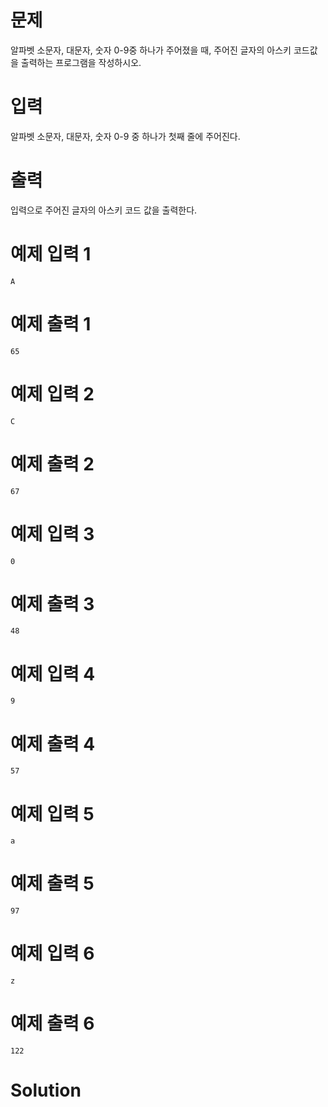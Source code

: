 # 문제
알파벳 소문자, 대문자, 숫자 0-9중 하나가 주어졌을 때, 주어진 글자의 아스키 코드값을 출력하는 프로그램을 작성하시오.

# 입력
알파벳 소문자, 대문자, 숫자 0-9 중 하나가 첫째 줄에 주어진다.

# 출력
입력으로 주어진 글자의 아스키 코드 값을 출력한다.

# 예제 입력 1 
    A
# 예제 출력 1 
    65
# 예제 입력 2 
    C
# 예제 출력 2 
    67
# 예제 입력 3 
    0
# 예제 출력 3 
    48
# 예제 입력 4 
    9
# 예제 출력 4 
    57
# 예제 입력 5 
    a
# 예제 출력 5 
    97
# 예제 입력 6 
    z
# 예제 출력 6 
    122
# Solution
```python
```
